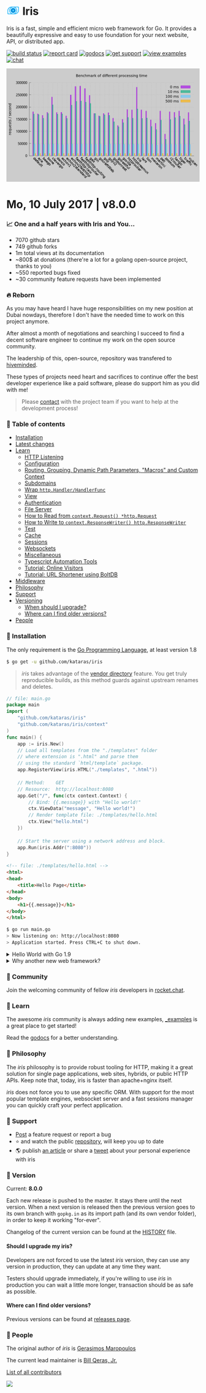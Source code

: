 # ![Logo created by @santoshanand](logo_white_35_24.png) Iris 

Iris is a fast, simple and efficient micro web framework for Go. It provides a beautifully expressive and easy to use foundation for your next website, API, or distributed app.

[![build status](https://img.shields.io/travis/kataras/iris/master.svg?style=flat-square)](https://travis-ci.org/kataras/iris)
[![report card](https://img.shields.io/badge/report%20card-a%2B-ff3333.svg?style=flat-square)](http://goreportcard.com/report/kataras/iris)
[![godocs](https://img.shields.io/badge/godocs-8.x.x-0366d6.svg?style=flat-square)](https://godoc.org/github.com/kataras/iris)
[![get support](https://img.shields.io/badge/get-support-cccc00.svg?style=flat-square)](http://support.iris-go.com)
[![view examples](https://img.shields.io/badge/learn%20by-examples-0077b3.svg?style=flat-square)](https://github.com/kataras/iris/tree/master/_examples)
[![chat](https://img.shields.io/badge/community-%20chat-00BCD4.svg?style=flat-square)](https://kataras.rocket.chat/channel/iris)

<p>
<img src="https://raw.githubusercontent.com/smallnest/go-web-framework-benchmark/4db507a22c964c9bc9774c5b31afdc199a0fe8b7/benchmark.png" alt="Third-party source for transparency." />
</p>

# Mo, 10 July 2017 | v8.0.0

### 📈 One and a half years with Iris and You...

- 7070 github stars
- 749 github forks
- 1m total views at its documentation
- ~800$ at donations (there're a lot for a golang open-source project, thanks to you)
- ~550 reported bugs fixed
- ~30 community feature requests have been implemented

### 🔥 Reborn

As you may have heard I have huge responsibilities on my new position at Dubai nowdays, therefore I don't have the needed time to work on this project anymore.

After almost a month of negotiations and searching I succeed to find a decent software engineer to continue my work on the open source community.

The leadership of this, open-source, repository was transfered to [hiveminded](https://github.com/hiveminded).

These types of projects need heart and sacrifices to continue offer the best developer experience like a paid software, please do support him as you did with me!

> Please [contact](https://kataras.rocket.chat/channel/iris) with the project team if you want to help at the development process!

### 📑 Table of contents

* [Installation](#-installation)
* [Latest changes](https://github.com/kataras/iris/blob/master/HISTORY.md#mo-10-july-2017--v800)
* [Learn](#-learn)
	* [HTTP Listening](_examples/#http-listening)
	* [Configuration](_examples/#configuration)
	* [Routing, Grouping, Dynamic Path Parameters, "Macros" and Custom Context](_examples/#routing-grouping-dynamic-path-parameters-macros-and-custom-context)
	* [Subdomains](_examples/#subdomains)
	* [Wrap `http.Handler/HandlerFunc`](_examples/#convert-httphandlerhandlerfunc)
	* [View](_examples/#view)
	* [Authentication](_examples/#authentication)
	* [File Server](_examples/#file-server)
	* [How to Read from `context.Request() *http.Request`](_examples/#how-to-read-from-contextrequest-httprequest)
	* [How to Write to `context.ResponseWriter() http.ResponseWriter`](_examples/#how-to-write-to-contextresponsewriter-httpresponsewriter)
	* [Test](_examples/#testing)	
	* [Cache](cache/#table-of-contents)
	* [Sessions](sessions/#table-of-contents)
	* [Websockets](websocket/#table-of-contents)
	* [Miscellaneous](_examples/#miscellaneous)
	* [Typescript Automation Tools](typescript/#table-of-contents)
	* [Tutorial: Online Visitors](_examples/tutorial/online-visitors)
	* [Tutorial: URL Shortener using BoltDB](_examples/tutorial/url-shortener)
* [Middleware](middleware/)
* [Philosophy](#-philosophy)
* [Support](#-support)
* [Versioning](#-version)
    * [When should I upgrade?](#should-i-upgrade-my-iris)
    * [Where can I find older versions?](#where-can-i-find-older-versions)
* [People](#-people)

### 🚀 Installation

The only requirement is the [Go Programming Language](https://golang.org/dl/), at least version 1.8

```sh
$ go get -u github.com/kataras/iris
```

> _iris_ takes advantage of the [vendor directory](https://docs.google.com/document/d/1Bz5-UB7g2uPBdOx-rw5t9MxJwkfpx90cqG9AFL0JAYo) feature. You get truly reproducible builds, as this method guards against upstream renames and deletes.

```go
// file: main.go
package main
import (
    "github.com/kataras/iris"
    "github.com/kataras/iris/context"
)
func main() {
    app := iris.New()
    // Load all templates from the "./templates" folder
    // where extension is ".html" and parse them
    // using the standard `html/template` package.
    app.RegisterView(iris.HTML("./templates", ".html"))

    // Method:    GET
    // Resource:  http://localhost:8080
    app.Get("/", func(ctx context.Context) {
        // Bind: {{.message}} with "Hello world!"
        ctx.ViewData("message", "Hello world!")
        // Render template file: ./templates/hello.html
        ctx.View("hello.html")
    })

    // Start the server using a network address and block.
    app.Run(iris.Addr(":8080"))
}
```
```html
<!-- file: ./templates/hello.html -->
<html>
<head>
    <title>Hello Page</title>
</head>
<body>
    <h1>{{.message}}</h1>
</body>
</html>
```

```sh 
$ go run main.go
> Now listening on: http://localhost:8080
> Application started. Press CTRL+C to shut down.
```

<details>
<summary>Hello World with Go 1.9</summary>

If you've installed Go 1.9 then you can omit the `github.com/kataras/iris/context` package from the imports statement.

```go
// +build go1.9

package main

import "github.com/kataras/iris"

func main() {
	app := iris.New()
	app.RegisterView(iris.HTML("./templates", ".html"))
	
	app.Get("/", func(ctx iris.Context) {
		ctx.ViewData("message", "Hello world!")
		ctx.View("hello.html")
	})

	app.Run(iris.Addr(":8080"))
}
```

We expect Go version 1.9 to be released in August, however you can install Go 1.9 beta today.

### Installing Go 1.9beta2
 
1. Go to https://golang.org/dl/#go1.9beta2
2. Download a compatible, with your OS, archieve, i.e `go1.9beta2.windows-amd64.zip`
3. Unzip the contents of `go1.9beta2.windows-amd64.zip/go` folder to your $GOROOT, i.e `C:\Go`
4. Open a terminal and execute `go version`, it should output the go1.9beta2 version, i.e:
```sh
C:\Users\hiveminded>go version
go version go1.9beta2 windows/amd64
```

</details>

<details>
<summary>Why another new web framework?</summary>

_iris_ is easy, it has a familiar API while in the same has far more features than [Gin](https://github.com/gin-gonic/gin) or [Martini](https://github.com/go-martini/martini).

You own your code —it will never generate (unfamiliar) code for you, like [Beego](https://github.com/astaxie/beego), [Revel](https://github.com/revel/revel) and [Buffalo](https://github.com/gobuffalo/buffalo) do.

It's not just-another-router but its overall performance is equivalent with something like [httprouter](https://github.com/julienschmidt/httprouter).

Unlike [fasthttp](https://github.com/valyala/fasthttp), iris provides full HTTP/2 support for free.

Compared to the rest open source projects, this one is very active and you get answers almost immediately.

</details>

### 👥 Community

Join the welcoming community of fellow _iris_ developers in [rocket.chat](https://kataras.rocket.chat/channel/iris).

### 📖 Learn

The awesome _iris_ community is always adding new examples, [_examples](_examples/) is a great place to get started!

Read the [godocs](https://godoc.org/github.com/kataras/iris) for a better understanding.

### 🤔 Philosophy

The _iris_ philosophy is to provide robust tooling for HTTP, making it a great solution for single page applications, web sites, hybrids, or public HTTP APIs. Keep note that, today, iris is faster than apache+nginx itself.

_iris_ does not force you to use any specific ORM. With support for the most popular template engines, websocket server and a fast sessions manager you can quickly craft your perfect application.

### 💙 Support

- [Post](http://support.iris-go.com) a feature request or report a bug
- :star: and watch the public [repository](https://github.com/kataras/iris/stargazers), will keep you up to date
- :earth_americas: publish [an article](https://medium.com/search?q=iris) or share a [tweet](https://twitter.com/hashtag/golang) about your personal experience with iris

### 📌 Version

Current: **8.0.0**

Each new release is pushed to the master. It stays there until the next version. When a next version is released then the previous version goes to its own branch with `gopkg.in` as its import path (and its own vendor folder), in order to keep it working "for-ever".

Changelog of the current version can be found at the [HISTORY](HISTORY.md) file.

#### Should I upgrade my iris?

Developers are not forced to use the latest _iris_ version, they can use any version in production, they can update at any time they want.

Testers should upgrade immediately, if you're willing to use _iris_ in production you can wait a little more longer, transaction should be as safe as possible.

#### Where can I find older versions?

Previous versions can be found at [releases page](https://github.com/kataras/iris/releases).

### 🥇 People

The original author of _iris_ is [Gerasimos Maropoulos](https://github.com/kataras)

The current lead maintainer is [Bill Qeras, Jr.](https://github.com/hiveminded)

[List of all contributors](https://github.com/kataras/iris/graphs/contributors)

[![](https://www.paypalobjects.com/en_US/i/btn/btn_donateCC_LG.gif)](https://www.paypal.com/cgi-bin/webscr?cmd=_donations&business=kataras2006%40hotmail%2ecom&lc=GR&item_name=Iris%20web%20framework&item_number=iriswebframeworkdonationid2016&currency_code=EUR&bn=PP%2dDonationsBF%3abtn_donateCC_LG%2egif%3aNonHosted)